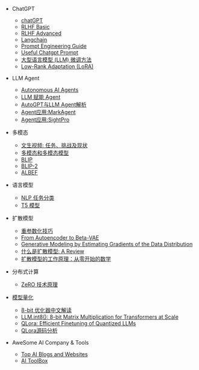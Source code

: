 - ChatGPT
  - [chatGPT](aigc/chatgpt/chatGPT.md)
  - [RLHF Basic](aigc/chatgpt/rlhf_basic.md)
  - [RLHF Advanced](aigc/chatgpt/rlhf_advance.md)
  - [Langchain](aigc/chatgpt/langchain.md)
  - [Prompt Engineering Guide](aigc/chatgpt/prompts_guide.md)
  - [Useful Chatgpt Prompt](aigc/chatgpt/chatgpt_prompt.md)
  - [大型语言模型 (LLM) 微调方法](aigc/chatgpt/finetune_llm.md)
  - [Low-Rank Adaptation (LoRA)](aigc/chatgpt/lora_llm.md)

- LLM Agent
  - [Autonomous AI Agents](aigc/llm_agent/llm_agent0.md)
  - [LLM 赋能 Agent](aigc/llm_agent/llm_agent1.md)
  - [AutoGPT与LLM Agent解析](aigc/llm_agent/llm_agent2.md)
  - [Agent应用:MarkAgent](aigc/llm_agent/market_agent.md)
  - [Agent应用:SightPro](aigc/llm_agent/sightpro.md)

- 多模态
  - [文生视频: 任务、挑战及现状](aigc/multimodal/text2video.md)
  - [多模态和多模态模型](aigc/multimodal/lmm.md)
  - [BLIP](aigc/multimodal/blip.md)
  - [BLIP-2](aigc/multimodal/blip2.md)
  - [ALBEF](aigc/multimodal/albef.md)


- 语言模型
  - [NLP 任务分类](aigc/language_model/nlp_task.md)
  - [T5 模型](aigc/language_model/Text-to-text.md)

- 扩散模型
  - [重参数化技巧](aigc/diffusion_model/diffusion-model-reparameterization.md)
  - [From Autoencoder to Beta-VAE](aigc/diffusion_model/vae_model.md)
  - [Generative Modeling by Estimating Gradients of the Data Distribution](aigc/diffusion_model/score-based-generative-models.md)
  - [什么是扩散模型: A Review](aigc/diffusion_model/diffusion-model-summary.md)
  - [扩散模型的工作原理：从零开始的数学](aigc/diffusion_model/diffusion-model-math.md)

- 分布式计算
  - [ZeRO 技术原理](aigc/zero-optimizer.md)

- [模型量化](aigc/quantization/README.md)
  - [8-bit 优化器中文解读](aigc/quantization/int8_opt.md)
  - [LLM.int8(): 8-bit Matrix Multiplication for Transformers at Scale](aigc/quantization/llm_int8.md)
  - [QLora: Efficient Finetuning of Quantized LLMs](aigc/quantization/qlora.md)
  - [QLora源码分析](aigc/quantization/qlora_usage.md)

- AweSome AI Company & Tools
  - [Top AI Blogs and Websites](aigc/ai-news.md)
  - [AI ToolBox](aigc/ai-tools.md)
